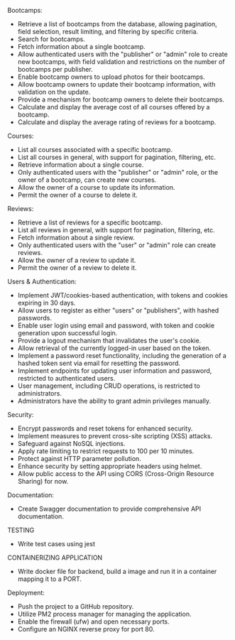 

Bootcamps:
- Retrieve a list of bootcamps from the database, allowing pagination, field selection, result limiting, and filtering by specific criteria.
- Search for bootcamps.
- Fetch information about a single bootcamp.
- Allow authenticated users with the "publisher" or "admin" role to create new bootcamps, with field validation and restrictions on the number of bootcamps per publisher.
- Enable bootcamp owners to upload photos for their bootcamps.
- Allow bootcamp owners to update their bootcamp information, with validation on the update.
- Provide a mechanism for bootcamp owners to delete their bootcamps.
- Calculate and display the average cost of all courses offered by a bootcamp.
- Calculate and display the average rating of reviews for a bootcamp.

Courses:
- List all courses associated with a specific bootcamp.
- List all courses in general, with support for pagination, filtering, etc.
- Retrieve information about a single course.
- Only authenticated users with the "publisher" or "admin" role, or the owner of a bootcamp, can create new courses.
- Allow the owner of a course to update its information.
- Permit the owner of a course to delete it.

Reviews:
- Retrieve a list of reviews for a specific bootcamp.
- List all reviews in general, with support for pagination, filtering, etc.
- Fetch information about a single review.
- Only authenticated users with the "user" or "admin" role can create reviews.
- Allow the owner of a review to update it.
- Permit the owner of a review to delete it.

Users & Authentication:
- Implement JWT/cookies-based authentication, with tokens and cookies expiring in 30 days.
- Allow users to register as either "users" or "publishers", with hashed passwords.
- Enable user login using email and password, with token and cookie generation upon successful login.
- Provide a logout mechanism that invalidates the user's cookie.
- Allow retrieval of the currently logged-in user based on the token.
- Implement a password reset functionality, including the generation of a hashed token sent via email for resetting the password.
- Implement endpoints for updating user information and password, restricted to authenticated users.
- User management, including CRUD operations, is restricted to administrators.
- Administrators have the ability to grant admin privileges manually.

Security:
- Encrypt passwords and reset tokens for enhanced security.
- Implement measures to prevent cross-site scripting (XSS) attacks.
- Safeguard against NoSQL injections.
- Apply rate limiting to restrict requests to 100 per 10 minutes.
- Protect against HTTP parameter pollution.
- Enhance security by setting appropriate headers using helmet.
- Allow public access to the API using CORS (Cross-Origin Resource Sharing) for now.

Documentation:
- Create Swagger documentation to provide comprehensive API documentation.

TESTING
- Write test cases using jest

CONTAINERIZING APPLICATION
- Write docker file for backend, build a image and run it in a container mapping it to a PORT.

Deployment:
- Push the project to a GitHub repository.
- Utilize PM2 process manager for managing the application.
- Enable the firewall (ufw) and open necessary ports.
- Configure an NGINX reverse proxy for port 80.

